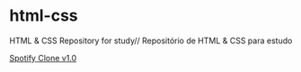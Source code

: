# html-css

HTML & CSS Repository for study//
Repositório de HTML & CSS para estudo

<p><a href="https://maiajoao.github.io/html-css/exercises/ex001">Spotify Clone v1.0</a></p>

